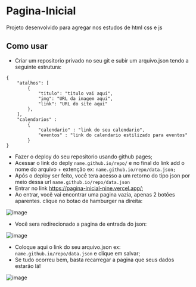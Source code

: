 # Pagina-Inicial
Projeto desenvolvido para agregar nos estudos de html css e js

## Como usar
- Criar um repositorio privado no seu git e subir um arquivo.json tendo a seguinte estrutura:
```
{
    "atalhos": [
        {
            "titulo": "titulo vai aqui",
            "img": "URL da imagem aqui",
            "link": "URL do site aqui"
        },
    ],
    "calendarios" : 
        {
            "calendario" : "link do seu calendario",
            "eventos" : "link do calendario estilizado para eventos"
        }
}
```

- Fazer o deploy do seu repositorio usando github pages;
- Acessar o link do deply ```name.github.io/repo/``` e no final do link add o nome do arquivo + extenção ex: ```name.github.io/repo/data.json;```
- Após o deploy ser feito, você tera acesso a um retorno do tipo json por meio dessa url ```name.github.io/repo/data.json```
- Entrar no link <a href="https://pagina-inicial-nine.vercel.app/">https://pagina-inicial-nine.vercel.app/</a>;
- Ao entrar, você vai encontrar uma pagina vazia, apenas 2 botões aparentes. clique no botao de hamburger na direita: 

![image](https://github.com/srkayrez/Pagina-Inicial/assets/78885438/c91e1625-83bb-46e6-b593-efb777a51a83)
- Você sera redirecionado a pagina de entrada do json:

![image](https://github.com/srkayrez/Pagina-Inicial/assets/78885438/5c65ffed-b9cc-47ca-be1c-e24b7383a683)
- Coloque aqui o link do seu arquivo.json ex: ```name.github.io/repo/data.json``` e clique em salvar;
- Se tudo ocorreu bem, basta recarregar a pagina que seus dados estarão lá!

![image](https://github.com/srkayrez/Pagina-Inicial/assets/78885438/e2c0f149-555a-448d-9afb-0ee64c8b4d19)
